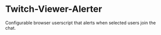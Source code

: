 # Twitch-Viewer-Alerter
Configurable browser userscript that alerts when selected users join the chat.
